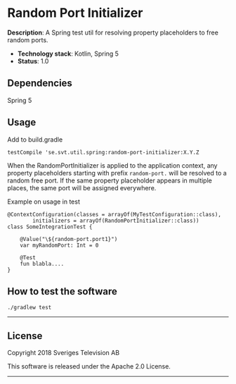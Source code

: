 # Random Port Initializer

**Description**:  A Spring test util for resolving property placeholders to free random ports.

  - **Technology stack**: Kotlin, Spring 5
  - **Status**:  1.0
  
## Dependencies

Spring 5

## Usage

Add to build.gradle
```
testCompile 'se.svt.util.spring:random-port-initializer:X.Y.Z
```

When the RandomPortInitializer is applied to the application context, any property placeholders
starting with prefix ```random-port.``` will be resolved to a random free port. If the same
property placeholder appears in multiple places, the same port will be assigned everywhere.

Example on usage in test
```
@ContextConfiguration(classes = arrayOf(MyTestConfiguration::class),
        initializers = arrayOf(RandomPortInitializer::class))
class SomeIntegrationTest {

    @Value("\${random-port.port1}")
    var myRandomPort: Int = 0

    @Test
    fun blabla....
}
```


## How to test the software

```./gradlew test```

----

## License

Copyright 2018 Sveriges Television AB

This software is released under the Apache 2.0 License.

----
